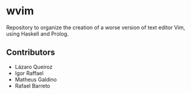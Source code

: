 # wvim
Repository to organize the creation of a worse version of text editor Vim, using Haskell and Prolog.

## Contributors
- Lázaro Queiroz
- Igor Raffael
- Matheus Galdino 
- Rafael Barreto 
